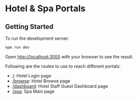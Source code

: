 # Hotel & Spa Portals
## Getting Started

To run the development server:

```bash
npm run dev
```

Open [http://localhost:3000](http://localhost:3000) with your browser to see the result.

Following are the routes to use to reach different portals:
- [/](http://localhost:3000): Hotel Login page
- [/browse](http://localhost:3000/browse): Hotel Browse page
- [/dashboard](http://localhost:3000/dashboard): Hotel Staff Guest Dashboard page
- [/spa](http://localhost:3000/spa): Spa Main page
